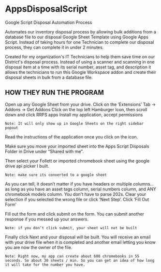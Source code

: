 # AppsDisposalScript
Google Script Disposal Automation Process

Automates our inventory disposal process by allowing bulk additions from a database file to our disposal Google Sheet Template using Google Apps Script. Instead of taking hours for one Technician to complete our disposal process, they can complete it in under 2 minutes. 

Created for my organization's IT Technicians to help them save time on our District's disposal process. Instead of using a scanner and scanning in one disposal item at a time with its serial number, asset tag, and description it allows the technicians to run this Google Workspace addon and create their disposal sheets in bulk from a database file. 

HOW THEY RUN THE PROGRAM
---------------------------------------------------------------------------------
  Open up any Google Sheet from your drive. 
  Click on the ‘Extensions’ Tab -> Addons -> Get Addons
  Click on the top left Hamburger Icon, then scroll down and click RRPS apps
  Install my application, accept permissions

    Note: It will only show up in Google Sheets on the right sidebar popout

  Read the instructions of the application once you click on the icon. 
  
  Make sure you move your imported sheet into the Apps Script Disposals Folder in Drive under “Shared with me”. 
  
  Then select your Follett or imported chromebook sheet using the google drive api picker I built.
    
    Note: make sure its converted to a google sheet 
  
  As you can tell, it doesn’t matter if you have headers or multiple columns… as long as you have an asset tags column, serial numbers column, and ANY chromebook models column. You don't have to parse 202s.
  Clear your selection if you selected the wrong file or click ‘Next Step’.
  Click ‘Fill Out Form’
  
   Fill out the form and click submit on the form. You can submit another response if you messed up your answers. 

    Note: if you don’t click submit, your sheet will not be built
   
  Finally click Next and your disposal will be built. You will receive an email with your drive file when it is completed and another email letting you know you are now the owner of the file. 
  
    Note: Right now, my app can create about 600 chromebooks in 55 seconds. So about 30 sheets / min. So you can get an idea of how long it will take for the number you have. 

